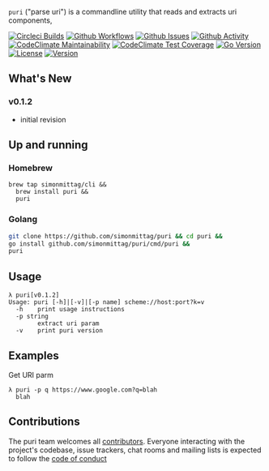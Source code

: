 `puri` ("parse uri") is a commandline utility that reads and extracts uri components,

[![Circleci Builds](https://circleci.com/gh/simonmittag/puri.svg?style=shield)](https://circleci.com/gh/simonmittag/puri)
[![Github Workflows](https://github.com/simonmittag/mse6/workflows/Go/badge.svg)](https://github.com/simonmittag/puri/actions)
[![Github Issues](https://img.shields.io/github/issues/simonmittag/puri)](https://github.com/simonmittag/puri/issues)
[![Github Activity](https://img.shields.io/github/commit-activity/m/simonmittag/puri)](https://img.shields.io/github/commit-activity/m/simonmittag/puri)  
[![CodeClimate Maintainability](https://api.codeclimate.com/v1/badges/70cd59e4dfd2801f8661/maintainability)](https://codeclimate.com/github/simonmittag/puri/maintainability)
[![CodeClimate Test Coverage](https://api.codeclimate.com/v1/badges/70cd59e4dfd2801f8661/test_coverage)](https://codeclimate.com/github/simonmittag/puri/test_coverage)
[![Go Version](https://img.shields.io/github/go-mod/go-version/simonmittag/puri)](https://img.shields.io/github/go-mod/go-version/simonmittag/puri)
[![License](https://img.shields.io/badge/License-Apache%202.0-blue.svg)](https://opensource.org/licenses/Apache-2.0)
[![Version](https://img.shields.io/badge/version-0.1-orange)](https://github.com/simonmittag/puri/releases/tag/v0.1.2)

## What's New
### v0.1.2
* initial revision

## Up and running
### Homebrew
```
brew tap simonmittag/cli &&
  brew install puri &&
  puri 
```

### Golang
```bash
git clone https://github.com/simonmittag/puri && cd puri && 
go install github.com/simonmittag/puri/cmd/puri && 
puri 
```

## Usage
```
λ puri[v0.1.2]
Usage: puri [-h]|[-v]|[-p name] scheme://host:port?k=v
  -h    print usage instructions
  -p string
        extract uri param
  -v    print puri version
```

## Examples

Get URI parm
```
λ puri -p q https://www.google.com?q=blah
  blah
```

## Contributions
The puri team welcomes all [contributors](https://github.com/simonmittag/puri/blob/master/CONTRIBUTING.md). Everyone interacting with the project's codebase, issue trackers, chat rooms and mailing lists
is expected to follow the [code of conduct](https://github.com/simonmittag/puri/blob/master/CODE_OF_CONDUCT.md)